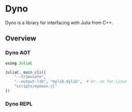 # Dyno

Dyno is a library for interfacing with Julia from C++.


## Overview

### Dyno AOT

```julia
using JuliaC

JuliaC._main_cli([
    "--trim=safe",
    "--output-lib", "mylib.dylib",  # Or .so for Linux
    "scripts/mymain.jl"
])
```

### Dyno REPL